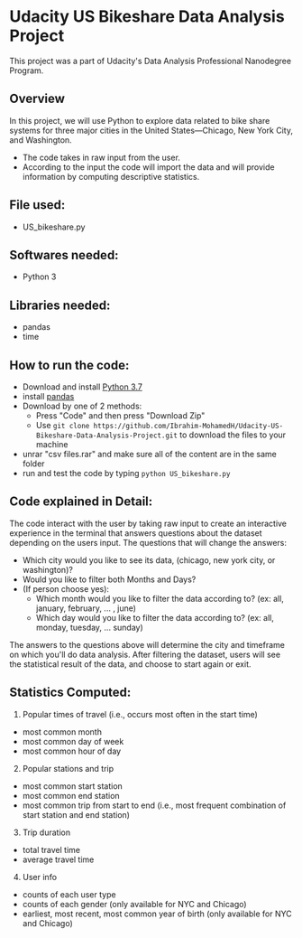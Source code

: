 # Udacity US Bikeshare Data Analysis Project

This project was a part of Udacity's Data Analysis Professional Nanodegree Program.

## Overview
In this project, we will use Python to explore data related to bike share systems for three major cities in the United States—Chicago, New York City, and Washington.

- The code takes in raw input from the user.
- According to the input the code will import the data and will provide information by computing descriptive statistics.

## File used:
- US_bikeshare.py

## Softwares needed:
- Python 3

## Libraries needed:
- pandas
- time

## How to run the code:
 - Download and install [Python 3.7](https://www.python.org/downloads/)
 - install [pandas](https://pandas.pydata.org/pandas-docs/stable/getting_started/install.html)
 - Download by one of 2 methods:
   - Press "Code" and then press "Download Zip"
   - Use `git clone https://github.com/Ibrahim-MohamedH/Udacity-US-Bikeshare-Data-Analysis-Project.git` to download the files to your machine
 - unrar "csv files.rar" and make sure all of the content are in the same folder
 - run and test the code by typing `python US_bikeshare.py`

## Code explained in Detail:
The code interact with the user by taking raw input to create an interactive experience in the terminal that answers questions about the dataset depending on the users input.
The questions that will change the answers:
 
 - Which city would you like to see its data, (chicago, new york city, or washington)?
 - Would you like to filter both Months and Days?
 - (If person choose yes):
      - Which month would you like to filter the data according to? (ex: all, january, february, ... , june)
      - Which day would you like to filter the data according to? (ex: all, monday, tuesday, ... sunday)

The answers to the questions above will determine the city and timeframe on which you'll do data analysis. After filtering the dataset, users will see the statistical result of the data, and choose to start again or exit.

## Statistics Computed:

1. Popular times of travel (i.e., occurs most often in the start time)

- most common month
- most common day of week
- most common hour of day

2. Popular stations and trip

- most common start station
- most common end station
- most common trip from start to end (i.e., most frequent combination of start station and end station)

3. Trip duration

- total travel time
- average travel time

4. User info

- counts of each user type
- counts of each gender (only available for NYC and Chicago)
- earliest, most recent, most common year of birth (only available for NYC and Chicago)
 
